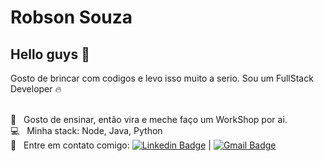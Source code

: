 # Robson Souza

## Hello guys 👋
Gosto de brincar com codigos e levo isso muito a serio.
Sou um FullStack Developer :fire:

 <br/> :loudspeaker: &nbsp; Gosto de ensinar, então vira e meche faço um WorkShop por ai.
 <br/> :computer: &nbsp; Minha stack: Node, Java, Python
 <br/> :email: &nbsp; Entre em contato comigo: [![Linkedin Badge](https://img.shields.io/badge/-RobsonSouza-blue?style=flat-square&logo=Linkedin&logoColor=white&link=https://www.linkedin.com/in/robson-gallina)](https://www.linkedin.com/in/robson-gallina-de-souza-601042123/) 
| 
[![Gmail Badge](https://img.shields.io/badge/-robson.gallina@gmail.com-c14438?style=flat-square&logo=Gmail&logoColor=white&link=mailto:robson.gallina@gmail.com)](mailto:robson.gallina@gmail.com)

